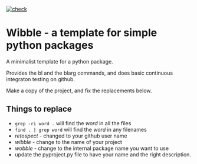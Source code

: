 [![check](https://github.com/retospect/wibble/actions/workflows/check.yml/badge.svg)](https://github.com/retospect/wibble/actions/workflows/check.yml)
# Wibble - a template for simple python packages


A minimalist template for a python package.

Provides the bl and the blarg commands, 
and does basic continuous integraton testing on github.

Make a copy of the project, and fix the replacements below.

## Things to replace

- ```grep -ri word .``` will find the *word* in all the files
- ```find . | grep word``` will find the *word* in any filenames
- *retospect* - changed to your github user name
- *wibble* - change to the name of your project
- *wobble* - change to the internal package name you want to use 
- update the pyproject.py file to have your name and the right description. 
